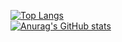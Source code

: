[![Top Langs](https://github-readme-stats.vercel.app/api/top-langs/?username=NataWhite&langs_count=8)](https://github.com/NataWhite/github-readme-stats)
<br />
[![Anurag's GitHub stats](https://github-readme-stats.vercel.app/api?username=NataWhite&count_private=true&theme=merko)](https://github.com/NataWhite/github-readme-stats)
